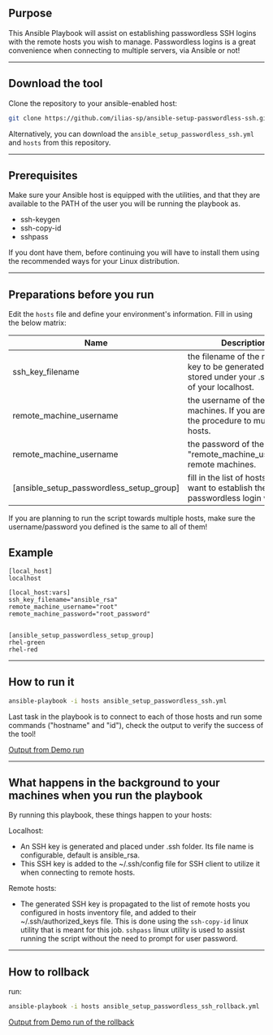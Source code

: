## Purpose

This Ansible Playbook will assist on establishing passwordless SSH logins with the remote hosts you wish to manage. Passwordless logins is a great convenience when connecting to multiple servers, via Ansible or not!

---

## Download the tool

Clone the repository to your ansible-enabled host:

```bash
git clone https://github.com/ilias-sp/ansible-setup-passwordless-ssh.git
```

Alternatively, you can download the `ansible_setup_passwordless_ssh.yml` and `hosts` from this repository.

---

## Prerequisites

Make sure your Ansible host is equipped with the utilities, and that they are available to the PATH of the user you will be running the playbook as.

- ssh-keygen
- ssh-copy-id
- sshpass

If you dont have them, before continuing you will have to install them using the recommended ways for your Linux distribution.

---

## Preparations before you run

Edit the `hosts` file and define your environment's information. Fill in using the below matrix:

| Name | Description |
| ----------------------- | ---------------------------------------------- |
| ssh_key_filename | the filename of the new SSH key to be generated and stored under your .ssh folder of your localhost. |
| remote_machine_username | the username of the remote machines. If you are applying the procedure to multiple hosts. |
| remote_machine_username | the password of the "remote_machine_username" remote machines. |
| [ansible_setup_passwordless_setup_group] | fill in the list of hosts that you want to establish the passwordless login with. |

If you are planning to run the script towards multiple hosts, make sure the username/password you defined is the same to all of them!

## Example

```
[local_host]
localhost

[local_host:vars]
ssh_key_filename="ansible_rsa"
remote_machine_username="root"
remote_machine_password="root_password"


[ansible_setup_passwordless_setup_group]
rhel-green
rhel-red
```

---

## How to run it

```bash
ansible-playbook -i hosts ansible_setup_passwordless_ssh.yml
```

Last task in the playbook is to connect to each of those hosts and run some commands ("hostname" and "id"), check the output to verify the success of the tool!

[Output from Demo run](demo/SampleRun.md)

---

## What happens in the background to your machines when you run the playbook

By running this playbook, these things happen to your hosts:

Localhost:
- An SSH key is generated and placed under .ssh folder. Its file name is configurable, default is ansible_rsa.
- This SSH key is added to the ~/.ssh/config file for SSH client to utilize it when connecting to remote hosts.

Remote hosts:
- The generated SSH key is propagated to the list of remote hosts you configured in hosts inventory file, and added to their ~/.ssh/authorized_keys file. This is done using the `ssh-copy-id` linux utility that is meant for this job. `sshpass` linux utility is used to assist running the script without the need to prompt for user password.

---

## How to rollback

run:

```bash
ansible-playbook -i hosts ansible_setup_passwordless_ssh_rollback.yml
```

[Output from Demo run of the rollback](demo/SampleRun_Rollback.md)